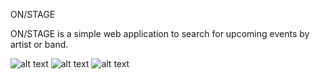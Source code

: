 ON/STAGE

ON/STAGE is a simple web application to search for upcoming events by artist or band.

![alt text](https://github.com/jaredmichael/api-hack/images/landing-page.png)
![alt text](https://github.com/jaredmichael/api-hack/images/results-page.png)
![alt text](https://github.com/jaredmichael/api-hack/images/no-results-page.png)


